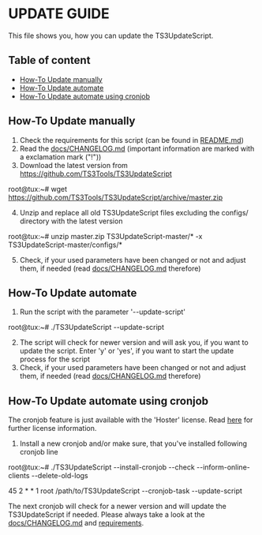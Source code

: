 # UPDATE GUIDE

This file shows you, how you can update the TS3UpdateScript.

## Table of content

- [How-To Update manually](#)
- [How-To Update automate](#)
- [How-To Update automate using cronjob](#)

## How-To Update manually

1. Check the requirements for this script (can be found in [README.md](https://github.com/TS3Tools/TS3UpdateScript#requirements))
2. Read the [docs/CHANGELOG.md](https://github.com/TS3Tools/TS3UpdateScript/blob/master/docs/CHANGELOG.md) (important information are marked with a exclamation mark ("!"))
3. Download the latest version from https://github.com/TS3Tools/TS3UpdateScript

  root@tux:~# wget https://github.com/TS3Tools/TS3UpdateScript/archive/master.zip

4. Unzip and replace all old TS3UpdateScript files excluding the configs/ directory with the latest version

  root@tux:~# unzip master.zip TS3UpdateScript-master/* -x TS3UpdateScript-master/configs/*

5. Check, if your used parameters have been changed or not and adjust them, if needed (read [docs/CHANGELOG.md](https://github.com/TS3Tools/TS3UpdateScript/blob/master/docs/CHANGELOG.md) therefore)

## How-To Update automate

1. Run the script with the parameter '--update-script'

  root@tux:~# ./TS3UpdateScript --update-script

2. The script will check for newer version and will ask you, if you want to update the script. Enter 'y' or 'yes', if you want to start the update process for the script
3. Check, if your used parameters have been changed or not and adjust them, if needed (read [docs/CHANGELOG.md](https://github.com/TS3Tools/TS3UpdateScript/blob/master/docs/CHANGELOG.md) therefore)

## How-To Update automate using cronjob

The cronjob feature is just available with the 'Hoster' license. Read [here](https://github.com/TS3Tools/TS3UpdateScript#script-licenses) for further license information.

1. Install a new cronjob and/or make sure, that you've installed following cronjob line

  root@tux:~# ./TS3UpdateScript --install-cronjob --check --inform-online-clients --delete-old-logs

  45 2 * * 1  root /path/to/TS3UpdateScript --cronjob-task --update-script

The next cronjob will check for a newer version and will update the TS3UpdateScript if needed. Please always take a look at the [docs/CHANGELOG.md](https://github.com/TS3Tools/TS3UpdateScript/blob/master/docs/CHANGELOG.md) and [requirements](https://github.com/TS3Tools/TS3UpdateScript#requirements).
